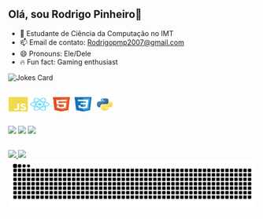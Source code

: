 ## Olá, sou Rodrigo Pinheiro👋
- 🌱 Estudante de Ciência da Computação no IMT
- 📫 Email de contato: Rodrigopmp2007@gmail.com
- 😄 Pronouns: Ele/Dele
- 🔥 Fun fact: Gaming enthusiast

![Jokes Card](https://readme-jokes.vercel.app/api)

<div style="display: inline_block"><br>
  <img align="center" alt="Ro-Js" height="30" width="40" src="https://raw.githubusercontent.com/devicons/devicon/master/icons/javascript/javascript-plain.svg">
  <img align="center" alt="Ro-React" height="30" width="40" src="https://raw.githubusercontent.com/devicons/devicon/master/icons/react/react-original.svg">
  <img align="center" alt="Ro-HTML" height="30" width="40" src="https://raw.githubusercontent.com/devicons/devicon/master/icons/html5/html5-original.svg">
  <img align="center" alt="Ro-CSS" height="30" width="40" src="https://raw.githubusercontent.com/devicons/devicon/master/icons/css3/css3-original.svg">
  <img align="center" alt="Ro-Python" height="30" width="40" src="https://raw.githubusercontent.com/devicons/devicon/master/icons/python/python-original.svg">

</div>

##

<div> 
  <a href="https://instagram.com/pinheiro.rodrig0" target="_blank"><img src="https://img.shields.io/badge/-Instagram-%23E4405F?style=for-the-badge&logo=instagram&logoColor=white" target="_blank"></a>
  <a href = "mailto:rodrigopmp2007@gmail.com"><img src="https://img.shields.io/badge/-Gmail-%23333?style=for-the-badge&logo=gmail&logoColor=white" target="_blank"></a>
  <a href="https://www.linkedin.com/in/rodrigo-perri-mendes-pinheiro-885485321" target="_blank"><img src="https://img.shields.io/badge/-LinkedIn-%230077B5?style=for-the-badge&logo=linkedin&logoColor=white" target="_blank"></a> 
  
</div>

##

<div>
<a href="https://github.com/Rodrigopmp">
<img height="180em" src="https://github-readme-stats.vercel.app/api?username=rodrigopmp&show_icons=true&theme=dark&include_all_commits=true&count_private=true"/>
<img height="180em" src="https://github-readme-stats.vercel.app/api/top-langs/?username=rodrigopmp&layout=compact&langs_count=16&theme=dark"/>
</div>



<picture>
  <source media="(prefers-color-scheme: dark)" srcset="https://raw.githubusercontent.com/Rodrigopmp/Rodrigopmp/output/github-contribution-grid-snake-dark.svg">
  <source media="(prefers-color-scheme: light)" srcset="https://raw.githubusercontent.com/Rodrigopmp/Rodrigopmp/output/github-contribution-grid-snake.svg">
  <img alt="github contribution grid snake animation" src="https://raw.githubusercontent.com/Rodrigopmp/Rodrigopmp/output/github-contribution-grid-snake.svg">
</picture>

<br><br>
